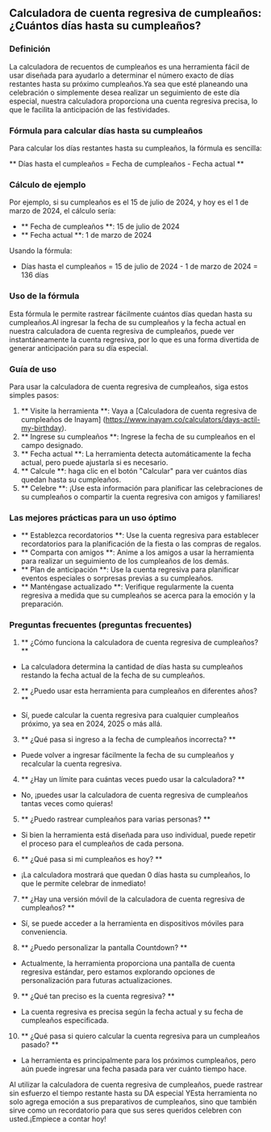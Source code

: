 ## Calculadora de cuenta regresiva de cumpleaños: ¿Cuántos días hasta su cumpleaños?

### Definición
La calculadora de recuentos de cumpleaños es una herramienta fácil de usar diseñada para ayudarlo a determinar el número exacto de días restantes hasta su próximo cumpleaños.Ya sea que esté planeando una celebración o simplemente desea realizar un seguimiento de este día especial, nuestra calculadora proporciona una cuenta regresiva precisa, lo que le facilita la anticipación de las festividades.

### Fórmula para calcular días hasta su cumpleaños
Para calcular los días restantes hasta su cumpleaños, la fórmula es sencilla:

** Días hasta el cumpleaños = Fecha de cumpleaños - Fecha actual **

### Cálculo de ejemplo
Por ejemplo, si su cumpleaños es el 15 de julio de 2024, y hoy es el 1 de marzo de 2024, el cálculo sería:

- ** Fecha de cumpleaños **: 15 de julio de 2024
- ** Fecha actual **: 1 de marzo de 2024

Usando la fórmula:
- Días hasta el cumpleaños = 15 de julio de 2024 - 1 de marzo de 2024 = 136 días

### Uso de la fórmula
Esta fórmula le permite rastrear fácilmente cuántos días quedan hasta su cumpleaños.Al ingresar la fecha de su cumpleaños y la fecha actual en nuestra calculadora de cuenta regresiva de cumpleaños, puede ver instantáneamente la cuenta regresiva, por lo que es una forma divertida de generar anticipación para su día especial.

### Guía de uso
Para usar la calculadora de cuenta regresiva de cumpleaños, siga estos simples pasos:

1. ** Visite la herramienta **: Vaya a [Calculadora de cuenta regresiva de cumpleaños de Inayam] (https://www.inayam.co/calculators/days-actil-my-birthday).
2. ** Ingrese su cumpleaños **: Ingrese la fecha de su cumpleaños en el campo designado.
3. ** Fecha actual **: La herramienta detecta automáticamente la fecha actual, pero puede ajustarla si es necesario.
4. ** Calcule **: haga clic en el botón "Calcular" para ver cuántos días quedan hasta su cumpleaños.
5. ** Celebre **: ¡Use esta información para planificar las celebraciones de su cumpleaños o compartir la cuenta regresiva con amigos y familiares!

### Las mejores prácticas para un uso óptimo
- ** Establezca recordatorios **: Use la cuenta regresiva para establecer recordatorios para la planificación de la fiesta o las compras de regalos.
- ** Comparta con amigos **: Anime a los amigos a usar la herramienta para realizar un seguimiento de los cumpleaños de los demás.
- ** Plan de anticipación **: Use la cuenta regresiva para planificar eventos especiales o sorpresas previas a su cumpleaños.
- ** Manténgase actualizado **: Verifique regularmente la cuenta regresiva a medida que su cumpleaños se acerca para la emoción y la preparación.

### Preguntas frecuentes (preguntas frecuentes)

1. ** ¿Cómo funciona la calculadora de cuenta regresiva de cumpleaños? **
- La calculadora determina la cantidad de días hasta su cumpleaños restando la fecha actual de la fecha de su cumpleaños.

2. ** ¿Puedo usar esta herramienta para cumpleaños en diferentes años? **
- Sí, puede calcular la cuenta regresiva para cualquier cumpleaños próximo, ya sea en 2024, 2025 o más allá.

3. ** ¿Qué pasa si ingreso a la fecha de cumpleaños incorrecta? **
- Puede volver a ingresar fácilmente la fecha de su cumpleaños y recalcular la cuenta regresiva.

4. ** ¿Hay un límite para cuántas veces puedo usar la calculadora? **
- No, ¡puedes usar la calculadora de cuenta regresiva de cumpleaños tantas veces como quieras!

5. ** ¿Puedo rastrear cumpleaños para varias personas? **
- Si bien la herramienta está diseñada para uso individual, puede repetir el proceso para el cumpleaños de cada persona.

6. ** ¿Qué pasa si mi cumpleaños es hoy? **
- ¡La calculadora mostrará que quedan 0 días hasta su cumpleaños, lo que le permite celebrar de inmediato!

7. ** ¿Hay una versión móvil de la calculadora de cuenta regresiva de cumpleaños? **
- Sí, se puede acceder a la herramienta en dispositivos móviles para conveniencia.

8. ** ¿Puedo personalizar la pantalla Countdown? **
- Actualmente, la herramienta proporciona una pantalla de cuenta regresiva estándar, pero estamos explorando opciones de personalización para futuras actualizaciones.

9. ** ¿Qué tan preciso es la cuenta regresiva? **
- La cuenta regresiva es precisa según la fecha actual y su fecha de cumpleaños especificada.

10. ** ¿Qué pasa si quiero calcular la cuenta regresiva para un cumpleaños pasado? **
- La herramienta es principalmente para los próximos cumpleaños, pero aún puede ingresar una fecha pasada para ver cuánto tiempo hace.

Al utilizar la calculadora de cuenta regresiva de cumpleaños, puede rastrear sin esfuerzo el tiempo restante hasta su DA especial YEsta herramienta no solo agrega emoción a sus preparativos de cumpleaños, sino que también sirve como un recordatorio para que sus seres queridos celebren con usted.¡Empiece a contar hoy!